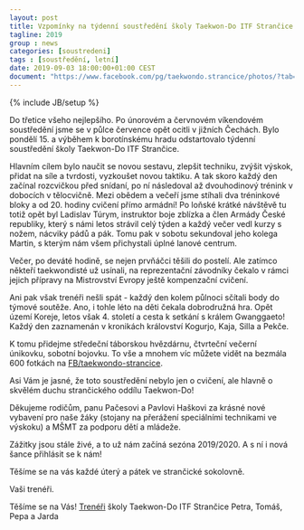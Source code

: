 ```yaml
---
layout: post
title: Vzpomínky na týdenní soustředění školy Taekwon-Do ITF Strančice
tagline: 2019
group : news
categories: [soustredeni]
tags : [soustředění, letní]
date: 2019-09-03 18:00:00+01:00 CEST
document: "https://www.facebook.com/pg/taekwondo.strancice/photos/?tab=album&album_id=2534634469881634"
---
```

{% include JB/setup %}

Do třetice všeho nejlepšího. Po únorovém a červnovém víkendovém soustředění jsme se v půlce července opět  ocitli v jižních Čechách. Bylo pondělí 15. a výběhem k borotínskému hradu odstartovalo týdenní soustředění školy Taekwon-Do ITF Strančice.

Hlavním cílem bylo naučit se novou sestavu, zlepšit techniku, zvýšit výskok, přidat na síle a tvrdosti, vyzkoušet novou taktiku. A tak skoro každý den začínal rozcvičkou před snídaní, po ní následoval až dvouhodinový trénink v dobocích v tělocvičně. Mezi obědem a večeří jsme stíhali dva tréninkové bloky a od 20. hodiny cvičení přímo armádní! Po loňské krátké návštěvě tu totiž opět byl Ladislav Túrym, instruktor boje zblízka a člen Armády České republiky, který s námi letos strávil celý týden a každý večer vedl kurzy s nožem, nácviky pádů a pák. Tomu pak v sobotu sekundoval jeho kolega Martin, s kterým nám všem přichystali úplné lanové centrum.

Večer, po deváté hodině, se nejen prvňáčci těšili do postelí. Ale zatímco někteří taekwondisté už usínali, na reprezentační závodníky čekalo v rámci jejich přípravy na Mistrovství Evropy ještě kompenzační cvičení. 

Ani pak však trenéři nešli spát - každý den kolem půlnoci sčítali body do týmové soutěže.  Ano, i tohle léto na děti čekala dobrodružná hra. Opět území Koreje, letos však 4. století a cesta k setkání s králem Gwanggaeto! Každý den zaznamenán v kronikách království Kogurjo, Kaja, Silla a Pekče. 

K tomu přidejme středeční táborskou hvězdárnu, čtvrteční večerní únikovku, sobotní bojovku. To vše a mnohem víc můžete vidět na bezmála 600 fotkách na [FB/taekwondo-strancice](page.document).

Asi Vám je jasné, že toto soustředění nebylo jen o cvičení, ale hlavně o skvělém duchu strančického oddílu Taekwon-Do!

Děkujeme rodičům, panu Pačesovi a Pavlovi Haškovi za krásné nové vybavení pro naše žáky (stojany na přerážení speciálními technikami ve výskoku) a MŠMT za podporu dětí a mládeže.

Zážitky jsou stále živé, a to už nám začíná sezóna 2019/2020. A s ní i nová šance přihlásit se k nám!

Těšíme se na vás každé úterý a pátek ve strančické sokolovně.

Vaši trenéři. 

Těšíme se na Vás!
[Trenéři][1] školy Taekwon-Do ITF Strančice Petra, Tomáš, Pepa a Jarda

[1]: http://taekwondo-strancice.cz/treneri/


